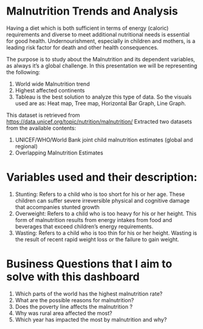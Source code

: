 # Malnutrition Trends and Analysis

Having a diet which is both sufficient in terms of energy (caloric) requirements and diverse to meet additional nutritional needs is essential for good health. Undernourishment, especially in children and mothers, is a leading risk factor for death and other health consequences.

The purpose is to study about the Malnutrition and its dependent variables, as always it’s a global challenge. 
In this presentation we will be representing the following:
1) World wide Malnutrition trend
2) Highest affected continents 
3) Tableau is the best solution to analyze this type of data. So the visuals used are as: Heat map, Tree map, Horizontal Bar Graph, Line Graph. 

This dataset is retrieved from https://data.unicef.org/topic/nutrition/malnutrition/
Extracted two datasets from the available contents:  
1) UNICEF/WHO/World Bank joint child malnutrition estimates (global and regional) 
2) Overlapping Malnutrition Estimates

# Variables used and their description: 
  1) Stunting: Refers to a child who is too short for his or her age. These children can suffer severe irreversible physical and cognitive damage that accompanies stunted growth
  2) Overweight: Refers to a child who is too heavy for his or her height. This form of malnutrition results from energy intakes from food and beverages that exceed children’s   energy requirements. 
  3) Wasting: Refers to a child who is too thin for his or her height. Wasting is the result of recent rapid weight loss or the failure to gain weight. 

# Business Questions that I aim to solve with this dashboard
1) Which parts of the world has the highest malnutrition rate?
2) What are the possible reasons for malnutrition?
3) Does the poverty line affects the malnutrition ?
4) Why was rural area affected the most?
5) Which year has impacted the most by malnutrition and why?

